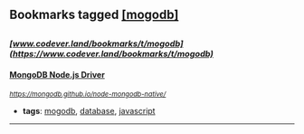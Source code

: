 ## Bookmarks tagged [[mogodb]](https://www.codever.land/search?q=[mogodb])

_<sup><sup>[www.codever.land/bookmarks/t/mogodb](https://www.codever.land/bookmarks/t/mogodb)</sup></sup>_
---
#### [MongoDB Node.js Driver](https://mongodb.github.io/node-mongodb-native/)
_<sup>https://mongodb.github.io/node-mongodb-native/</sup>_

* **tags**: [mogodb](../tagged/mogodb.md), [database](../tagged/database.md), [javascript](../tagged/javascript.md)
---

